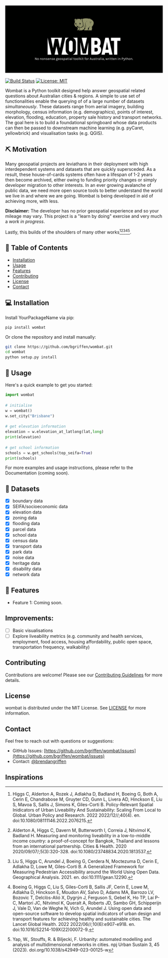 
![My Logo](wombat.png)

[![Build Status](https://travis-ci.com/yourusername/yourpackagename.svg?branch=master)](https://travis-ci.com/bgriffen/wombat)
[![License: MIT](https://img.shields.io/badge/License-MIT-yellow.svg)](https://opensource.org/licenses/MIT)

 Wombat is a Python toolkit designed help answer geospatial related questions about Australian cities & regions. A simple to use set of functionalities enable the querying of of a large number of datasets *simultaneously*. These datasets range from aerial imagery, building morphology, census information (e.g. demographics), points of interest, elevation, flooding, education, property sale history and transport networks. The goal here is to build a foundational springboard whose data products can then be passed to downstream machine learning (e.g. pyCaret, yellowbrick) and visualisation tasks (e.g. QGIS).

 ## ⛏️ Motivation

 Many geospatial projects are leviathans in their deployment with high interdependent systems and datasets that are quickly supersceded. As a result, these house-of-cards systems often have a lifespan of 1-2 years then become archived, either owing to funding priority changes or simply developer migration to other interests. In an ever growing avalanche of public data, we need more open source tools to better understand the world we live in and where we are going. Wombat is being developed in aid of achieving more, with less. 

 **Disclaimer:** The developer has no prior geospatial experience and so your mileage may vary. This project is a "learn by doing" exercise and very much a *work in progress*. 
 
 Lastly, this builds of the shoulders of many other works[^1][^2][^3][^4][^5].

## 📖 Table of Contents

- [Installation](#installation)
- [Usage](#usage)
- [Features](#features)
- [Contributing](#contributing)
- [License](#license)
- [Contact](#contact)

## 💻 Installation

Install YourPackageName via pip:

```bash
pip install wombat
```

Or clone the repository and install manually:

```bash
git clone https://github.com/bgriffen/wombat.git
cd wombat
python setup.py install
```

## 🎹 Usage

Here's a quick example to get you started:

```python
import wombat

# initialise
w = wombat()
w.set_city("Brisbane")

# get elevation information
elevation = w.elevation_at_latlong(lat,long)
print(elevation)

# get school information
schools = w.get_schools(top_seifa=True)
print(schools)
```

For more examples and usage instructions, please refer to the Documentation (coming soon).

## 📂 Datasets

- [x] boundary data
- [x] SEIFA/socioeconomic data
- [x] elevation data
- [x] zoning data
- [x] flooding data
- [x] parcel data
- [x] school data
- [x] census data
- [x] transport data
- [x] park data
- [x] noise data
- [x] heritage data
- [x] disability data
- [x] network data

## 📐 Features

- Feature 1: Coming soon.

## Improvements:
- [ ] Basic visualisations
- [ ] Explore liveability metrics (e.g. community and health services, employment, food access, housing affordability, public open space, transportation frequency, walkability)

## Contributing

Contributions are welcome! Please see our [Contributing Guidelines](CONTRIBUTING.md) for more details.

## License

wombat is distributed under the MIT License. See [LICENSE](LICENSE) for more information.

## Contact

Feel free to reach out with questions or suggestions:

- GitHub Issues: [https://github.com/bgriffen/wombat/issues](https://github.com/bgriffen/wombat/issues)
- Contact: [@brendangriffen](http://www.twitter.com/brendangriffen)

## Inspirations

[^1]: Higgs C, Alderton A, Rozek J, Adlakha D, Badland H, Boeing G, Both A, Cerin E, Chandrabose M, Gruyter CD, Gunn L, Livera AD, Hinckson E, Liu S, Mavoa S, Sallis J, Simons K, Giles-Corti B. Policy-Relevant Spatial Inidicators of Urban Liveability And Sustainability: Scaling From Local to Global. Urban Policy and Research. 2022 2022/12//;40(4). en. doi:10.1080/08111146.2022.2076215.

[^2]: Alderton A, Higgs C, Davern M, Butterworth I, Correia J, Nitvimol K, Badland H. Measuring and monitoring liveability in a low-to-middle income country: a proof-of-concept for Bangkok, Thailand and lessons from an international partnership. Cities & Health. 2020 2020/09/07/;5(3):320-328. doi:10.1080/23748834.2020.1813537.

[^3]: Liu S, Higgs C, Arundel J, Boeing G, Cerdera N, Moctezuma D, Cerin E, Adlakha D, Lowe M, Giles-Corti B. A Generalized Framework for Measuring Pedestrian Accessibility around the World Using Open Data. Geographical Analysis. 2021. en. doi:10.1111/gean.12290.

[^4]: Boeing G, Higgs C, Liu S, Giles-Corti B, Sallis JF, Cerin E, Lowe M, Adlakha D, Hinckson E, Moudon AV, Salvo D, Adams MA, Barrozo LV, Bozovic T, Delclòs-Alió X, Dygrýn J, Ferguson S, Gebel K, Ho TP, Lai P-C, Martori JC, Nitvimol K, Queralt A, Roberts JD, Sambo GH, Schipperijn J, Vale D, Van de Weghe N, Vich G, Arundel J. Using open data and open-source software to develop spatial indicators of urban design and transport features for achieving healthy and sustainable cities. The Lancet Global Health. 2022 2022/06//;10(6):e907-e918. en. doi:10.1016/S2214-109X(22)00072-9.

[^5]: Yap, W., Stouffs, R. & Biljecki, F. Urbanity: automated modelling and analysis of multidimensional networks in cities. npj Urban Sustain 3, 45 (2023). doi.org/10.1038/s42949-023-00125-w
